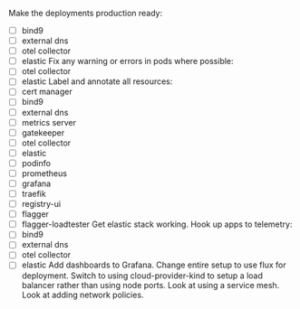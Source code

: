 Make the deployments production ready:
  - [ ] bind9
  - [ ] external dns
  - [ ] otel collector
  - [ ] elastic
Fix any warning or errors in pods where possible:
  - [ ] otel collector
  - [ ] elastic
Label and annotate all resources:
  - [ ] cert manager
  - [ ] bind9
  - [ ] external dns
  - [ ] metrics server
  - [ ] gatekeeper
  - [ ] otel collector
  - [ ] elastic
  - [ ] podinfo
  - [ ] prometheus
  - [ ] grafana
  - [ ] traefik
  - [ ] registry-ui
  - [ ] flagger
  - [ ] flagger-loadtester
Get elastic stack working.
Hook up apps to telemetry:
  - [ ] bind9
  - [ ] external dns
  - [ ] otel collector
  - [ ] elastic
Add dashboards to Grafana.
Change entire setup to use flux for deployment.
Switch to using cloud-provider-kind to setup a load balancer rather than using node ports.
Look at using a service mesh.
Look at adding network policies.
